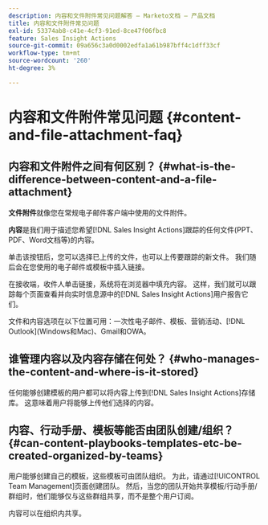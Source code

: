 ```yaml
---
description: 内容和文件附件常见问题解答 — Marketo文档 — 产品文档
title: 内容和文件附件常见问题
exl-id: 53374ab8-c41e-4cf3-91ed-8ce47f06fbc8
feature: Sales Insight Actions
source-git-commit: 09a656c3a0d0002edfa1a61b987bff4c1dff33cf
workflow-type: tm+mt
source-wordcount: '260'
ht-degree: 3%

---
```


# 内容和文件附件常见问题 {#content-and-file-attachment-faq}

## 内容和文件附件之间有何区别？ {#what-is-the-difference-between-content-and-a-file-attachment}

**文件附件**&#x200B;就像您在常规电子邮件客户端中使用的文件附件。

**内容**&#x200B;是我们用于描述您希望[!DNL Sales Insight Actions]跟踪的任何文件(PPT、PDF、Word文档等)的内容。

单击该按钮后，您可以选择已上传的文件，也可以上传要跟踪的新文件。 我们随后会在您使用的电子邮件或模板中插入链接。

在接收端，收件人单击链接，系统将在浏览器中填充内容。 这样，我们就可以跟踪每个页面查看并向实时信息源中的[!DNL Sales Insight Actions]用户报告它们。

文件和内容选项在以下位置可用：一次性电子邮件、模板、营销活动、[!DNL Outlook]&#x200B;(Windows和Mac)、Gmail和OWA。

## 谁管理内容以及内容存储在何处？ {#who-manages-the-content-and-where-is-it-stored}

任何能够创建模板的用户都可以将内容上传到[!DNL Sales Insight Actions]存储库。 这意味着用户将能够上传他们选择的内容。

## 内容、行动手册、模板等能否由团队创建/组织？ {#can-content-playbooks-templates-etc-be-created-organized-by-teams}

用户能够创建自己的模板，这些模板可由团队组织。 为此，请通过[!UICONTROL Team Management]页面创建团队。 然后，当您的团队开始共享模板/行动手册/群组时，他们能够仅与这些群组共享，而不是整个用户订阅。

内容可以在组织内共享。
